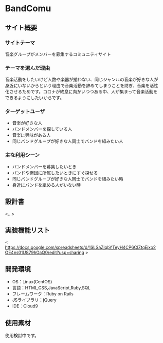 # BandComu

## サイト概要
### サイトテーマ
音楽グループがメンバーを募集するコミュニティサイト

### テーマを選んだ理由
音楽活動をしたいけど人数や楽器が揃わない、同じジャンルの音楽が好きな人が身近にいないからという理由で音楽活動を諦めてしまうことを防ぎ、音楽を活性化させるためです。コロナが終息に向かいつつある中、人が集まって音楽活動をできるようにしたいからです。

### ターゲットユーザ
- 音楽が好きな人
- バンドメンバーを探している人
- 音楽に興味がある人
- 同じバンドグループが好きな人同士でバンドを組みたい人

### 主な利用シーン
- バンドメンバーを募集したいとき
- バンドや楽団に所属したいときにすぐ探せる
- 同じバンドグループが好きな人同士でバンドを組みたい時
- 身近にバンドを組める人がいない時

## 設計書
<...>

## 実装機能リスト
< https://docs.google.com/spreadsheets/d/1SLSaZlqbYTeyH4CP6ClZtqEjxo2OE4ns01U879hOaQ0/edit?usp=sharing >

## 開発環境
- OS：Linux(CentOS)
- 言語：HTML,CSS,JavaScript,Ruby,SQL
- フレームワーク：Ruby on Rails
- JSライブラリ：jQuery
- IDE：Cloud9

## 使用素材
使用検討中です。